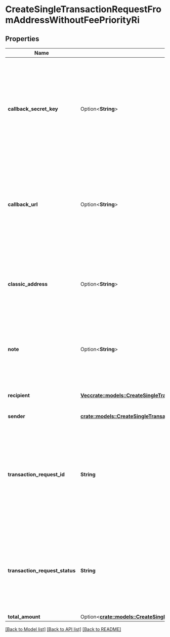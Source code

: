 # CreateSingleTransactionRequestFromAddressWithoutFeePriorityRi

## Properties

Name | Type | Description | Notes
------------ | ------------- | ------------- | -------------
**callback_secret_key** | Option<**String**> | Represents the Secret Key value provided by the customer. This field is used for security purposes during the callback notification, in order to prove the sender of the callback as Crypto APIs. For more information please see our [Documentation](https://developers.cryptoapis.io/technical-documentation/general-information/callbacks#callback-security). | [optional]
**callback_url** | Option<**String**> | Represents the URL that is set by the customer where the callback will be received at. The callback notification will be received only if and when the event occurs. `We support ONLY httpS type of protocol`. | [optional]
**classic_address** | Option<**String**> | Represents the public address, which is a compressed and shortened form of a public key. The classic address is shown when the source address is an x-Address. | [optional]
**note** | Option<**String**> | Represents an optional note to add a free text in, explaining or providing additional detail on the transaction request. | [optional]
**recipient** | [**Vec<crate::models::CreateSingleTransactionRequestFromAddressWithoutFeePriorityRiRecipient>**](CreateSingleTransactionRequestFromAddressWithoutFeePriorityRI_recipient.md) | Defines the destination for the transaction, i.e. the recipient(s). | 
**sender** | [**crate::models::CreateSingleTransactionRequestFromAddressWithoutFeePriorityRiSender**](CreateSingleTransactionRequestFromAddressWithoutFeePriorityRI_sender.md) |  | 
**transaction_request_id** | **String** | Represents a unique identifier of the transaction request (the request sent to make a transaction), which helps in identifying which callback and which `referenceId` concern that specific transaction request. | 
**transaction_request_status** | **String** | Defines the status of the transaction, e.g. \"created, \"await_approval\", \"pending\", \"prepared\", \"signed\", \"broadcasted\", \"success\", \"failed\", \"rejected\", mined\". | 
**total_amount** | Option<[**crate::models::CreateSingleTransactionRequestFromAddressWithoutFeePriorityRiTotalAmount**](CreateSingleTransactionRequestFromAddressWithoutFeePriorityRI_totalAmount.md)> |  | [optional]

[[Back to Model list]](../README.md#documentation-for-models) [[Back to API list]](../README.md#documentation-for-api-endpoints) [[Back to README]](../README.md)


